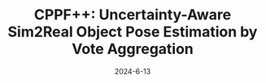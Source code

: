 ---
title: "CPPF++: Uncertainty-Aware Sim2Real Object Pose Estimation by Vote Aggregation"
collection: publications
permalink: /publications/cppf++
excerpt: 'Object pose estimation is crucial in 3D vision, but real-world data collection is costly. This paper presents CPPF++, a new sim-to-real pose estimation method using only 3D CAD models. CPPF++ enhances the point-pair voting scheme with probabilistic modeling to address voting collision and iterative noise filtering. We introduce N-point tuples for richer voting context and a new dataset, DiversePose 300, to test current methods in diverse scenarios. Our results show CPPF++ significantly reduces the gap between simulation and real-world performance.'
date: '2024-6-13'
venue: 'TPAMI'
image: '/images/cppf++.png'
weight: 500
arxiv: 'https://arxiv.org/abs/2211.13398'
code: 'https://github.com/qq456cvb/CPPF2'
site: '/projects/cppf++'
citation: 'You, Y., He, W., Liu, J., Xiong, H., Wang, W., & Lu, C. (2022). CPPF++: Uncertainty-Aware Sim2Real Object Pose Estimation by Vote Aggregation. TPAMI 2024.'
authors: '<b>Yang You</b>, Wenhao He, Jin Liu, Hongkai Xiong, Weiming Wang, Cewu Lu'
---